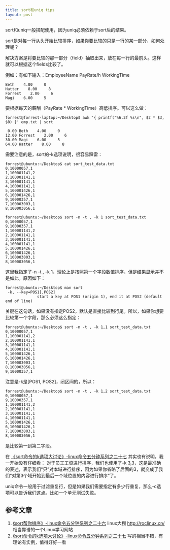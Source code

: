 ```yaml
---
title: sort和uniq tips
layout: post
---
```


sort和uniq一般搭配使用，因为uniq必须依赖于sort后的结果。

sort是对每一行从头开始比较排序，如果你要比较的只是一行的某一部分，如何处理呢？

解决方案是将要比较的那一部分（field）抽取出来，放在每一行的最前头。这样就可以根据这个fields比较了。

例如：有如下输入：EmployeeName   PayRate/h  WorkingTime

	Beth    4.00     0
	Hatter    8.00     8
	Forrest    2.00     6
	Magi    6.00     5

要根据每天的薪酬（PayRate * WorkingTime）高低排序。可以这么做：

	forrest@forrest-laptop:~/Desktop$ awk '{ printf("%6.2f %s\n", $2 * $3, $0) }' emp.txt | sort

	 0.00 Beth    4.00     0
	12.00 Forrest    2.00     6
	30.00 Magi    6.00     5
	64.00 Hatter    8.00     8

需要注意的是，sort的-k选项说明，很容易踩雷：

	forrest@ubuntu:~/Desktop$ cat sort_test_data.txt 
	0,10000057,1
	1,100001141,2
	2,100001141,1
	3,100001141,1
	4,100001141,1
	5,100001426,1
	6,100001426,1
	9,10000357,1
	7,100003003,1
	8,100003056,1

	forrest@ubuntu:~/Desktop$ sort -n -t , -k 1 sort_test_data.txt 
	0,10000057,1
	9,10000357,1
	1,100001141,2
	2,100001141,1
	3,100001141,1
	4,100001141,1
	5,100001426,1
	6,100001426,1
	7,100003003,1
	8,100003056,1

这里我指定了-n -t , -k 1，理论上是按照第一个字段数值排序，但是结果显示并不是如此。原因如下：

	forrest@ubuntu:~/Desktop$ man sort
	 -k, --key=POS1[,POS2]
	              start a key at POS1 (origin 1), end it at POS2 (default end of line)

关键在这句话，如果没有指定POS2，默认是直接比较到行尾。所以，如果你想要比较第一个字段，那么必须这么指定：

	forrest@ubuntu:~/Desktop$ sort -n -t , -k 1,1 sort_test_data.txt 
	0,10000057,1
	1,100001141,2
	2,100001141,1
	3,100001141,1
	4,100001141,1
	5,100001426,1
	6,100001426,1
	7,100003003,1
	8,100003056,1
	9,10000357,1

注意是-k是[POS1, POS2]，闭区间的，所以：

	forrest@ubuntu:~/Desktop$ sort -n -t , -k 1,2 sort_test_data.txt 
	0,10000057,1
	9,10000357,1
	1,100001141,2
	2,100001141,1
	3,100001141,1
	4,100001141,1
	5,100001426,1
	6,100001426,1
	7,100003003,1
	8,100003056,1

是比较第一到第二字段。

在 [《sort命令的k选项大讨论》-linux命令五分钟系列之二十七](http://roclinux.cn/?p=1472) 其实也有说明，我一开始没有仔细看：
对于员工工资进行排序，我们也使用了-k 3,3，这是最准确的表述，表示我们“只”对本域进行排序，因为如果你省略了后面的3，就变成了我们“对第3个域开始到最后一个域位置的内容进行排序”了。

uniq命令一般用于过滤重复行，但是如果我们需要指定有多少行重复，那么-c选项可以告诉我们这点。比如一个单元测试失败。


参考文章
--------

1. [《sort帮你排序》-linux命令五分钟系列之二十六](http://roclinux.cn/?p=1350) linux大棚 http://roclinux.cn/ 相当靠谱的一个Linux学习网站 
2. [《sort命令的k选项大讨论》-linux命令五分钟系列之二十七](http://roclinux.cn/?p=1472) 写的相当不错，有理论有实例，值得好好一看
